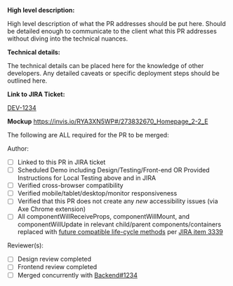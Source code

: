 **High level description:**

High level description of what the PR addresses should be put here. Should be detailed enough to communicate to the client what this PR addresses without diving into the technical nuances.

**Technical details:**

The technical details can be placed here for the knowledge of other developers. Any detailed caveats or specific deployment steps should be outlined here.

**Link to JIRA Ticket:**

[DEV-1234](https://federal-spending-transparency.atlassian.net/browse/DEV-1234)

**Mockup**
https://invis.io/RYA3XN5WP#/273832670_Homepage_2-2_E

The following are ALL required for the PR to be merged:

Author: 
- [ ] Linked to this PR in JIRA ticket
- [ ] Scheduled Demo including Design/Testing/Front-end OR Provided Instructions for Local Testing above and in JIRA
- [ ] Verified cross-browser compatibility
- [ ] Verified mobile/tablet/desktop/monitor responsiveness
- [ ] Verified that this PR does not create any *new* accessibility issues (via Axe Chrome extension)
- [ ] All componentWillReceiveProps, componentWillMount, and componentWillUpdate in relevant child/parent components/containers replaced with [future compatible life-cycle methods](https://reactjs.org/blog/2018/03/27/update-on-async-rendering.html) per [JIRA item 3339](https://federal-spending-transparency.atlassian.net/browse/DEV-3339)

Reviewer(s):
- [ ] Design review completed
- [ ] Frontend review completed
- [ ] Merged concurrently with [Backend#1234](https://github.com/fedspendingtransparency/data-act-broker-backend/pull/1234)